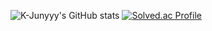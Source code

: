 ![K-Junyyy's GitHub stats](https://github-readme-stats.vercel.app/api?username=HanSungHyeon&show_icons=true&theme=dark)
[![Solved.ac Profile](http://mazassumnida.wtf/api/generate_badge?boj=tjdgus5349)](https://solved.ac/tjdgus5349)


<!--
**HanSungHyeon/HanSungHyeon** is a ✨ _special_ ✨ repository because its `README.md` (this file) appears on your GitHub profile.

Here are some ideas to get you started:

- 🔭 I’m currently working on ...
- 🌱 I’m currently learning ...
- 👯 I’m looking to collaborate on ...
- 🤔 I’m looking for help with ...
- 💬 Ask me about ...
- 📫 How to reach me: ...
- 😄 Pronouns: ...
- ⚡ Fun fact: ...
-->
